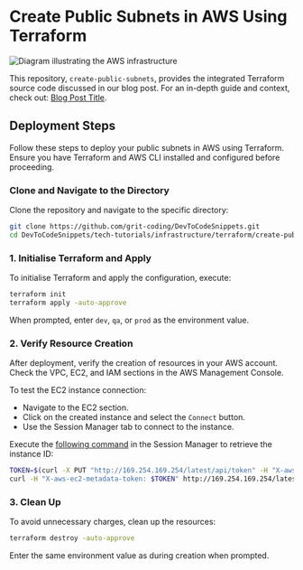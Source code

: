 # Create Public Subnets in AWS Using Terraform

![Diagram illustrating the AWS infrastructure](https://github.com/grit-coding/DevToCodeSnippets/blob/main/tech-tutorials/infrastructure/terraform/create-public-subnets/images/diagram.png)

This repository, `create-public-subnets`, provides the integrated Terraform source code discussed in our blog post. For an in-depth guide and context, check out: [Blog Post Title](link).

## Deployment Steps

Follow these steps to deploy your public subnets in AWS using Terraform. Ensure you have Terraform and AWS CLI installed and configured before proceeding.

### Clone and Navigate to the Directory
Clone the repository and navigate to the specific directory:
```bash
git clone https://github.com/grit-coding/DevToCodeSnippets.git
cd DevToCodeSnippets/tech-tutorials/infrastructure/terraform/create-public-subnets
```

### 1. Initialise Terraform and Apply
To initialise Terraform and apply the configuration, execute:
```bash
terraform init
terraform apply -auto-approve
```
When prompted, enter `dev`, `qa`, or `prod` as the environment value.

### 2. Verify Resource Creation
After deployment, verify the creation of resources in your AWS account. Check the VPC, EC2, and IAM sections in the AWS Management Console.

To test the EC2 instance connection:
- Navigate to the EC2 section.
- Click on the created instance and select the `Connect` button.
- Use the Session Manager tab to connect to the instance.

Execute the [following command](https://docs.aws.amazon.com/AWSEC2/latest/UserGuide/instancedata-data-retrieval.html) in the Session Manager to retrieve the instance ID:

```bash
TOKEN=$(curl -X PUT "http://169.254.169.254/latest/api/token" -H "X-aws-ec2-metadata-token-ttl-seconds: 21600")
curl -H "X-aws-ec2-metadata-token: $TOKEN" http://169.254.169.254/latest/meta-data/instance-id
```

### 3. Clean Up
To avoid unnecessary charges, clean up the resources:
```bash
terraform destroy -auto-approve
```
Enter the same environment value as during creation when prompted.

